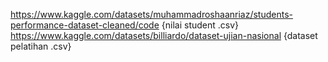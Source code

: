 https://www.kaggle.com/datasets/muhammadroshaanriaz/students-performance-dataset-cleaned/code {nilai student .csv}
https://www.kaggle.com/datasets/billiardo/dataset-ujian-nasional {dataset pelatihan .csv}

